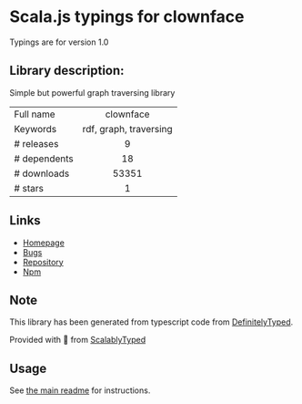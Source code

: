 
# Scala.js typings for clownface

Typings are for version 1.0

## Library description:
Simple but powerful graph traversing library

|                    |                 |
| ------------------ | :-------------: |
| Full name          | clownface |
| Keywords           | rdf, graph, traversing |
| # releases         | 9 |
| # dependents       | 18 |
| # downloads        | 53351 |
| # stars            | 1 |

## Links
- [Homepage](https://github.com/rdf-ext/clownface)
- [Bugs](https://github.com/rdf-ext/clownface/issues)
- [Repository](https://github.com/rdf-ext/clownface)
- [Npm](https://www.npmjs.com/package/clownface)
    


## Note
This library has been generated from typescript code from [DefinitelyTyped](https://definitelytyped.org).

Provided with :purple_heart: from [ScalablyTyped](https://github.com/oyvindberg/ScalablyTyped)

## Usage
See [the main readme](../../readme.md) for instructions.


